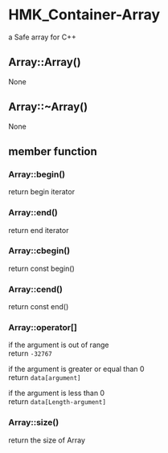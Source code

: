 # HMK_Container-Array
a Safe array for C++

## Array::Array()
None
## Array::~Array()
None
## member function
### Array::begin()
return begin iterator
### Array::end()
return end iterator
### Array::cbegin()
return const begin()
### Array::cend()
return const end()
### Array::operator[]
if the argument is out of range  
return `-32767`  
  
if the argument is greater or equal than 0  
return `data[argument]`  
  
if the argument is less than 0  
return `data[Length-argument]`  
### Array::size()
return the size of Array
